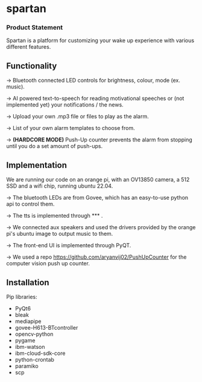 # spartan

### Product Statement

Spartan is a platform for customizing your wake up experience with various different features.


## Functionality

-> Bluetooth connected LED controls for brightness, colour, mode (ex. music).

-> AI powered text-to-speech for reading motivational speeches or (not implemented yet) your notifications / the news.

-> Upload your own .mp3 file or files to play as the alarm.

-> List of your own alarm templates to choose from.

-> **(HARDCORE MODE)** Push-Up counter prevents the alarm from stopping until you do a set amount of push-ups.


## Implementation 

We are running our code on an orange pi, with an OV13850 camera, a 512 SSD and a wifi chip, running ubuntu 22.04. 


-> The bluetooth LEDs are from Govee, which has an easy-to-use python api to control them. 

-> The tts is implemented through *** .

-> We connected aux speakers and used the drivers provided by the orange pi's ubuntu image to output music to them.

-> The front-end UI is implemented through PyQT. 

-> We used a repo <a>https://github.com/aryanvij02/PushUpCounter</a> for the computer vision push up counter.


## Installation
Pip libraries:
- PyQt6
- bleak
- mediapipe
- govee-H613-BTcontroller
- opencv-python
- pygame
- ibm-watson
- ibm-cloud-sdk-core
- python-crontab
- paramiko
- scp